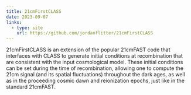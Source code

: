 ```yaml
---
title: 21cmFirstCLASS
date: 2023-09-07
links:
  - type: site
    url: https://github.com/jordanflitter/21cmFirstCLASS
---
```


21cmFirstCLASS is an extension of the popular 21cmFAST code that interfaces with CLASS to generate initial conditions at recombination that are consistent with the input cosmological model. These initial conditions can be set during the time of recombination, allowing one to compute the 21cm signal (and its spatial fluctuations) throughout the dark ages, as well as in the proceeding cosmic dawn and reionization epochs, just like in the standard 21cmFAST.

<!--more-->
